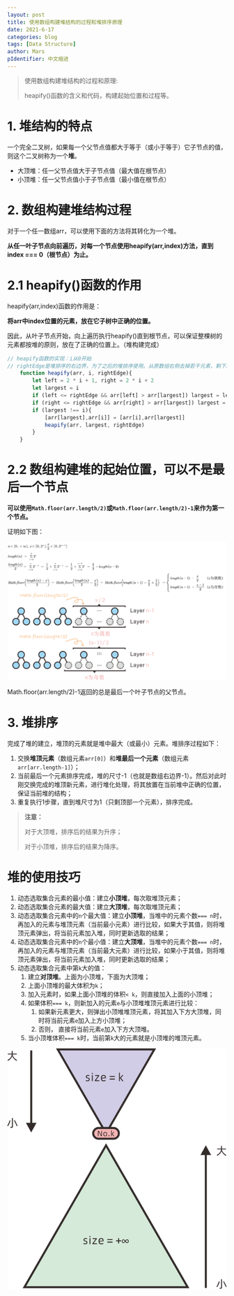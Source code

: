 ```yaml
---
layout: post
title: 使用数组构建堆结构的过程和堆排序原理
date: 2021-6-17
categories: blog
tags: [Data Structure]
author: Mars
pIdentifier: 中文缩进
---
```


> 使用数组构建堆结构的过程和原理:
> 
> heapify()函数的含义和代码，构建起始位置和过程等。

# 1. 堆结构的特点

一个完全二叉树，如果每一个父节点值都大于等于（或小于等于）它子节点的值，则这个二叉树称为一个**堆**。

- 大顶堆：任一父节点值大于子节点值（最大值在根节点）
- 小顶堆：任一父节点值小于子节点值（最小值在根节点）

# 2. 数组构建堆结构过程

对于一个任一数组arr，可以使用下面的方法将其转化为一个堆。

**从任一叶子节点向前遍历，对每一个节点使用heapify(arr,index)方法，直到index === 0（根节点）为止。**

# 2.1 heapify()函数的作用

heapify(arr,index)函数的作用是： 

**将arr中index位置的元素，放在它子树中正确的位置。**

因此，从叶子节点开始，向上遍历执行heapify()直到根节点，可以保证整棵树的元素都按堆的原则，放在了正确的位置上。（堆构建完成）

```js
// heapify函数的实现：i从0开始
// rightEdge是堆排序的右边界，为了之后的堆排序使用。从原数组右侧去掉若干元素，剩下的数组部分仍然是一个堆。
    function heapify(arr, i, rightEdge){
        let left = 2 * i + 1, right = 2 * i + 2
        let largest = i
        if (left <= rightEdge && arr[left] > arr[largest]) largest = left
        if (right <= rightEdge && arr[right] > arr[largest]) largest = right
        if (largest !== i){
            [arr[largest],arr[i]] = [arr[i],arr[largest]]
            heapify(arr, largest, rightEdge)
        }
    }
```

# 2.2 数组构建堆的起始位置，可以不是最后一个节点

**可以使用`Math.floor(arr.length/2)`或`Math.floor(arr.length/2)-1`来作为第一个节点。**

证明如下图：

![证明](/assets/posts/heap.png)

Math.floor(arr.length/2)-1返回的总是最后一个叶子节点的父节点。

# 3. 堆排序

完成了堆的建立，堆顶的元素就是堆中最大（或最小）元素。堆排序过程如下：

1. 交换**堆顶元素**（数组元素`arr[0]`）和**堆最后一个元素**（数组元素`arr[arr.length-1]`）；
2. 当前最后一个元素排序完成，堆的尺寸-1（也就是数组右边界-1）。然后对此时刚交换完成的堆顶新元素，进行堆化处理，将其放置在当前堆中正确的位置，保证当前堆的结构；
3. 重复执行1步骤，直到堆尺寸为1（只剩顶部一个元素），排序完成。

> **注意：**
>
> 对于大顶堆，排序后的结果为升序；
> 
> 对于小顶堆，排序后的结果为降序。

# 堆的使用技巧

1. 动态选取集合元素的最小值：建立**小顶堆**，每次取堆顶元素；
2. 动态选取集合元素的最大值：建立**大顶堆**，每次取堆顶元素；
3. 动态选取集合元素中的`n`个最大值：建立**小顶堆**，当堆中的元素个数`=== n`时，再加入的元素与堆顶元素（当前最小元素）进行比较，如果大于其值，则将堆顶元素弹出，将当前元素加入堆，同时更新选取的结果；
4. 动态选取集合元素中的`n`个最小值：建立**大顶堆**，当堆中的元素个数`=== n`时，再加入的元素与堆顶元素（当前最大元素）进行比较，如果小于其值，则将堆顶元素弹出，将当前元素加入堆，同时更新选取的结果；
5. 动态选取集合元素中第`k`大的值：
   1. 建立**对顶堆**。上面为小顶堆，下面为大顶堆；
   2. 上面小顶堆的最大体积为`k`；
   3. 加入元素时，如果上面小顶堆的体积`< k`，则直接加入上面的小顶堆；
   4. 如果体积`=== k`，则新加入的元素`e`与小顶堆堆顶元素进行比较：
      1. 如果新元素更大，则弹出小顶堆堆顶元素，将其加入下方大顶堆，同时将当前元素`e`加入上方小顶堆；
      2. 否则， 直接将当前元素`e`加入下方大顶堆。
   5. 当小顶堆体积`=== k`时，当前第`k`大的元素就是小顶堆的堆顶元素。

![对顶堆](/assets/posts/51.png)